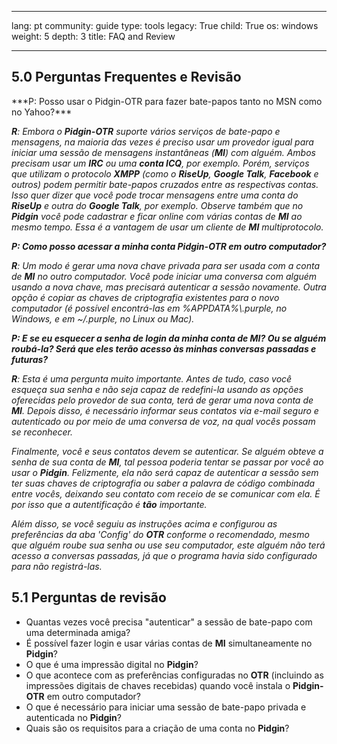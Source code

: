 

---

lang: pt
community: guide
type: tools
legacy: True
child: True
os: windows
weight: 5
depth: 3
title: FAQ and Review

---

<a name="5.0"> </a> 
## 5.0 Perguntas Frequentes e Revisão ## 

<div class="background" markdown="1"> 
***P: Posso usar o Pidgin-OTR para fazer bate-papos tanto no MSN como no Yahoo?***

***R**: Embora o **Pidgin-OTR** suporte vários serviços de bate-papo e mensagens, na maioria das vezes é preciso usar um provedor igual para iniciar uma sessão de mensagens instantâneas (**MI**) com alguém. Ambos precisam usar um **IRC** ou uma **conta ICQ**, por exemplo. Porém, serviços que utilizam o protocolo **XMPP** (como o **RiseUp**, **Google Talk**, **Facebook** e outros) podem permitir bate-papos cruzados entre as respectivas contas. Isso quer dizer que você pode trocar mensagens entre uma conta do **RiseUp** e outra do **Google Talk**, por exemplo. Observe também que no **Pidgin** você pode cadastrar e ficar online com várias contas de **MI** ao mesmo tempo. Essa é a vantagem de usar um cliente de **MI** multiprotocolo.*

***P: Como posso acessar a minha conta Pidgin-OTR em outro computador?***

***R**: Um modo é gerar uma nova chave privada para ser usada com a conta de **MI** no outro computador. Você pode iniciar uma conversa com alguém usando a nova chave, mas precisará autenticar a sessão novamente. Outra opção é copiar as chaves de criptografia existentes para o novo computador (é possível encontrá-las em %APPDATA%\\.purple, no Windows, e em ~/.purple, no Linux ou Mac).* 

***P: E se eu esquecer a senha de login da minha conta de MI? Ou se alguém roubá-la? Será que eles terão acesso às minhas conversas passadas e futuras?*** 

***R**: Esta é uma pergunta muito importante. Antes de tudo, caso você esqueça sua senha e não seja capaz de redefini-la usando as opções oferecidas pelo provedor de sua conta, terá de gerar uma nova conta de **MI**. Depois disso, é necessário informar seus contatos via e-mail seguro e autenticado ou por meio de uma conversa de voz, na qual vocês possam se reconhecer.* 

*Finalmente, você e seus contatos devem se autenticar. Se alguém obteve a senha de sua conta de **MI**, tal pessoa poderia tentar se passar por você ao usar o **Pidgin**. Felizmente, ela não será capaz de autenticar a sessão sem ter suas chaves de criptografia ou saber a palavra de código combinada entre vocês, deixando seu contato com receio de se comunicar com ela. É por isso que a autentificação é **tão** importante.* 

*Além disso, se você seguiu as instruções acima e configurou as preferências da aba 'Config' do **OTR** conforme o recomendado, mesmo que alguém roube sua senha ou use seu computador, este alguém não terá acesso a conversas passadas, já que o programa havia sido configurado para não registrá-las.* 
</div> 

<a name="5.1"> </a> 
## 5.1 Perguntas de revisão ## 

- Quantas vezes você precisa "autenticar" a sessão de bate-papo com uma determinada amiga? 
- É possível fazer login e usar várias contas de **MI** simultaneamente no **Pidgin**? 
- O que é uma impressão digital no **Pidgin**? 
- O que acontece com as preferências configuradas no **OTR** (incluindo as impressões digitais de chaves recebidas) quando você instala o **Pidgin-OTR** em outro computador? 
- O que é necessário para iniciar uma sessão de bate-papo privada e autenticada no **Pidgin**? 
- Quais são os requisitos para a criação de uma conta no **Pidgin**?

